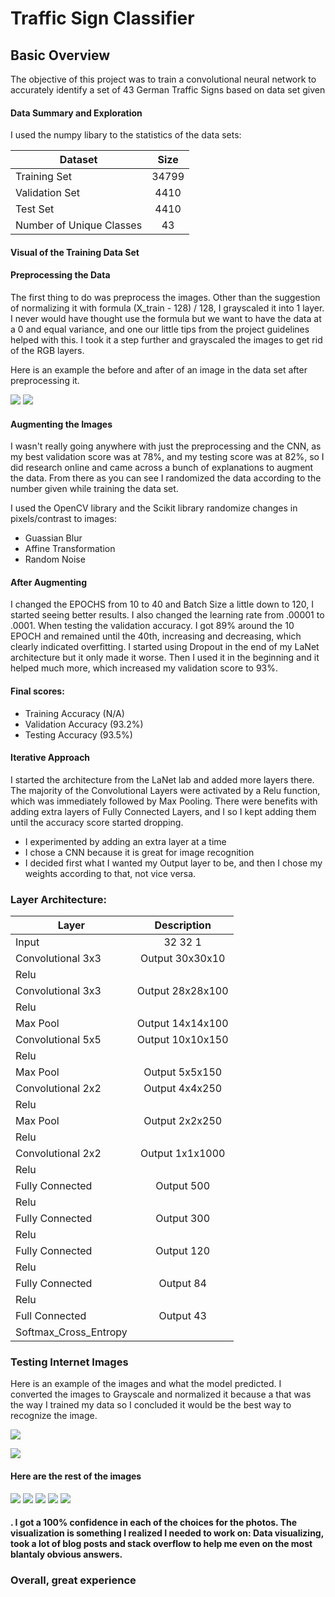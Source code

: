 # Traffic Sign Classifier 

## Basic Overview

The objective of this project was to train a convolutional neural network to accurately identify a set of 43 German Traffic Signs based on data set given

#### Data Summary and Exploration

I used the numpy libary to the statistics of the data sets:

Dataset | Size
| ------------- |:-------------:|
|Training Set | 34799|
|Validation Set | 4410|
|Test Set | 4410|
|Number of Unique Classes| 43|

#### Visual of the Training Data Set


#### Preprocessing the Data
The first thing to do was preprocess the images.  Other than the suggestion of normalizing it with formula (X_train - 128) / 128, I grayscaled it into 1 layer. I never would have thought use the formula but we want to have the data at a 0 and equal variance, and one our little tips from the project guidelines helped with this.  I took it a step further and grayscaled the images to get rid of the RGB layers.

Here is an example the before and after of an image in the data set after preprocessing it.

![](normal.png)
![](preprocess.png)

#### Augmenting the Images

I wasn't really going anywhere with just the preprocessing and the CNN, as my best validation score was at 78%, and my testing score was at 82%, so I did research online and came across a bunch of explanations to augment the data. From there as you can see I randomized the data according to the number given while training the data set.  

I used the OpenCV library and the Scikit library randomize changes in pixels/contrast to images:  

* Guassian Blur
* Affine Transformation
* Random Noise


#### After Augmenting 

I changed the EPOCHS from 10 to 40 and Batch Size a little down to 120, I started seeing better results.  I also changed the learning rate from .00001 to .0001. When testing the validation accuracy.  I got 89% around the 10 EPOCH and remained until the 40th, increasing and decreasing, which clearly indicated overfitting.  I started using Dropout in the end of my LaNet architecture but it only made it worse.  Then I used it in the beginning and it helped much more, which increased my validation score to 93%.

#### Final scores: 
* Training Accuracy (N/A) 
* Validation Accuracy (93.2%) 
* Testing Accuracy (93.5%)

#### Iterative Approach
I started the architecture from the LaNet lab and added more layers there.  The majority of the Convolutional Layers were activated by a Relu function, which was immediately followed by Max Pooling. There were benefits with adding extra layers of Fully Connected Layers, and I so I kept adding them until the accuracy score started dropping. 
* I experimented by adding an extra layer at a time 
* I chose a CNN because it is great for image recognition
* I decided first what I wanted my Output layer to be, and then I chose my weights according to that, not vice versa.

### Layer Architecture:

Layer | Description
| ------------- |:-------------:|
|Input | 32 32 1|
|Convolutional 3x3 | Output 30x30x10|
|Relu |         |
|Convolutional 3x3 | Output 28x28x100|
|Relu |           |
|Max Pool | Output 14x14x100|
|Convolutional 5x5 | Output 10x10x150|
|Relu |         |
|Max Pool | Output 5x5x150|
|Convolutional 2x2 | Output 4x4x250|
|Relu |         |
|Max Pool | Output 2x2x250|
|Relu |         |
|Convolutional 2x2 | Output 1x1x1000|
|Relu|        |
|Fully Connected | Output 500|
|Relu |       |
|Fully Connected | Output 300|
|Relu|      |
|Fully Connected | Output 120|
|Relu |       |
|Fully Connected | Output 84|
|Relu |     |
|Full Connected | Output 43|
|Softmax_Cross_Entropy |    |


### Testing Internet Images

Here is an example of the images and what the model predicted.  I converted the images to Grayscale and normalized it because a that was the way I trained my data so I concluded it would be the best way to recognize the image. 

![](Internet-Signs/image_6.png)

![](grayscale.png)


#### Here are the rest of the images
![](Internet-Signs/image_1.png)
![](Internet-Signs/image_2.png)
![](Internet-Signs/image_3.png)
![](Internet-Signs/image_4.png)
![](Internet-Signs/image_5.png)


#### . I got a 100% confidence in each of the choices for the photos.  The visualization is something I realized I needed to work on:  Data visualizing, took a lot of blog posts and stack overflow to help me even on the most blantaly obvious answers.

### Overall, great experience 
